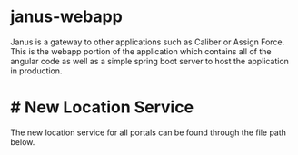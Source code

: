 # janus-webapp
Janus is a gateway to other applications such as Caliber or Assign Force. This is the webapp portion of the application which contains all of the angular code as well as a simple spring boot server to host the application in production.

# # New Location Service
The new location service for all portals can be found through the file path below.
